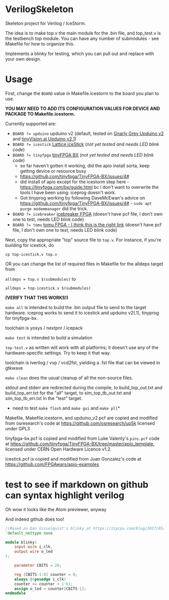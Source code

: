 # VerilogSkeleton

Skeleton project for Verilog / IceStorm.

The idea is to make top.v the main module for the .bin file, and top_test.v is the testbench top module. You can have any number of submodules - see Makefile for how to organize this.

Implements a blinky for testing, which you can pull out and replace with your own design.

# Usage

First, change the `BOARD` value in Makefile.icestorm to the board you plan to use.

**YOU MAY NEED TO ADD ITS CONFIGURATION VALUES FOR DEVICE AND PACKAGE TO Makefile.icestorm.**

Currently supported are:
* `BOARD ?= upduino` upduino v2 (default, tested on [Gnarly Grey Upduino v2](http://www.gnarlygrey.com/) and [tinyVision.ai Upduino v2.1](https://www.tindie.com/products/tinyvision_ai/upduino-v21-low-cost-fpga-board/))
* `BOARD ?= icestick` [Lattice iceStick](http://www.latticesemi.com/icestick) (*not yet tested and needs LED blink code*)
* `BOARD ?= tinyfpga` [tinyFPGA BX](https://www.crowdsupply.com/tinyfpga/tinyfpga-bx) (*not yet tested and needs LED blink code*)
    * so far haven't gotten it working, did the apio install sorta, keep getting device or resource busy
    * https://github.com/tinyfpga/TinyFPGA-BX/issues/4#
    * did install of apio except for the icestorm step here - https://tinyfpga.com/bx/guide.html bc I don't want to overwrite the tools I have been using. iceprog doesn't work.
    * Got tinyprog working by following DaveMcEwan's advice on https://github.com/tinyfpga/TinyFPGA-BX/issues/4# - `sudo apt purge modemmanager` did the trick.
* `BOARD ?= icebreaker` [icebreaker FPGA](https://www.crowdsupply.com/1bitsquared/icebreaker-fpga) (doesn't have pcf file, I don't own one to test, needs LED blink code)
* `BOARD ?= tomu` [tomu FPGA - I think this is the right link](https://www.crowdsupply.com/sutajio-kosagi/fomu) (doesn't have pcf file, I don't own one to test, needs LED blink code)

Next, copy the appropriate "top" source file to `top.v`. For instance, if you're building for icestick, do

`cp top-icestick.v top.v`

OR you can change the list of required files in Makefile for the alldeps target from

`alldeps = top.v $(submodules)` to

`alldeps = top-icestick.v $(submodules)`

**(VERIFY THAT THIS WORKS!)**

`make all` is intended to build the .bin output file to send to the target hardware. iceprog works to send it to icestick and upduino v2(.1), tinyprog for tinyfpga-bx.

toolchain is yosys / nextpnr / icepack

`make test` is intended to build a simulation

`top-test.v` as written will work with all platforms; it doesn't use any of the hardware-specific settings. Try to keep it that way.

toolchain is iverilog / vvp / vcd2fst, yielding a .fst file that can be viewed in gtkwave

`make clean` does the usual cleanup of all the non-source files.

stdout and stderr are redirected during the compile, to build_top_out.txt and build_top_err.txt for the "all" target, to sim_top_tb_out.txt and sim_top_tb_err.txt in the "test" target.

* need to test `make flash` and `make gui` and `make pll`*

Makefile, Makefile.icestorm, and upduino_v2.pcf are copied and modified from osresearch's code at https://github.com/osresearch/up5k licensed under GPL3

tinyfpga-bx.pcf is copied and modified from Luke Valenty's `pins.pcf` code at https://github.com/tinyfpga/TinyFPGA-BX/tree/master/apio_template, licensed under CERN Open Hardware Licence v1.2. 

icestick.pcf is copied and modified from Juan Gonzalez's code at https://github.com/FPGAwars/apio-examples


# test to see if markdown on github can syntax highlight verilog

Oh wow it looks like the Atom previewer, anyway

And indeed github does too!

```verilog
//Based on Dan Gisselquist's blinky at https://zipcpu.com/blog/2017/05/19/blinky.html
`default_nettype none

module blinky(
    input wire i_clk,
    output wire o_led
);

    parameter CBITS = 26;

    reg	[CBITS-1:0]	counter = 0;
    always @(posedge i_clk)
    counter <= counter + 1'b1;
    assign o_led = counter[CBITS-1];
endmodule
```
